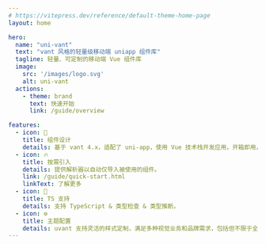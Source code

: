 ```yaml
---
# https://vitepress.dev/reference/default-theme-home-page
layout: home

hero:
  name: "uni-vant"
  text: "vant 风格的轻量级移动端 uniapp 组件库"
  tagline: 轻量、可定制的移动端 Vue 组件库
  image:
    src: '/images/logo.svg'
    alt: uni-vant
  actions:
    - theme: brand
      text: 快速开始
      link: /guide/overview

features:
  - icon: 🌈
    title: 组件设计
    details: 基于 vant 4.x，适配了 uni-app，使用 Vue 技术栈开发应用，开箱即用，帮助研发快速开发用户界面，提升开发效率，改善开发体验。
  - icon: 🔥
    title: 按需引入
    details: 提供解析器以自动仅导入被使用的组件。
    link: /guide/quick-start.html
    linkText: 了解更多
  - icon: 🎉
    title: TS 支持
    details: 支持 TypeScript & 类型检查 & 类型推断。
  - icon: ⚙️
    title: 主题配置
    details: uvant 支持灵活的样式定制，满足多种视觉业务和品牌需求，包括但不限于全局主色调和特定组件视觉定制的支持。
---
```


